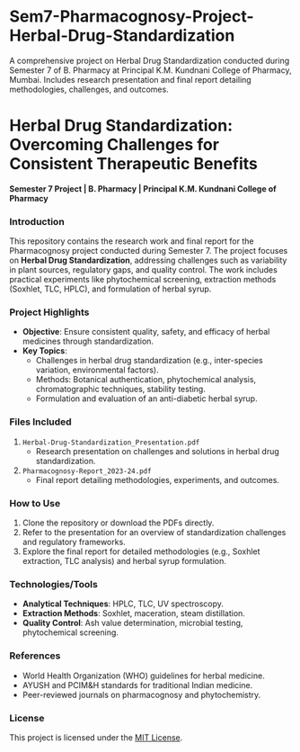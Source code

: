 # Sem7-Pharmacognosy-Project-Herbal-Drug-Standardization
A comprehensive project on Herbal Drug Standardization conducted during Semester 7 of B. Pharmacy at Principal K.M. Kundnani College of Pharmacy, Mumbai. Includes research presentation and final report detailing methodologies, challenges, and outcomes.
# Herbal Drug Standardization: Overcoming Challenges for Consistent Therapeutic Benefits  


**Semester 7 Project | B. Pharmacy | Principal K.M. Kundnani College of Pharmacy**  

### **Introduction**  
This repository contains the research work and final report for the Pharmacognosy project conducted during Semester 7. The project focuses on **Herbal Drug Standardization**, addressing challenges such as variability in plant sources, regulatory gaps, and quality control. The work includes practical experiments like phytochemical screening, extraction methods (Soxhlet, TLC, HPLC), and formulation of herbal syrup.

### **Project Highlights**  
- **Objective**: Ensure consistent quality, safety, and efficacy of herbal medicines through standardization.  
- **Key Topics**:  
  - Challenges in herbal drug standardization (e.g., inter-species variation, environmental factors).  
  - Methods: Botanical authentication, phytochemical analysis, chromatographic techniques, stability testing.  
  - Formulation and evaluation of an anti-diabetic herbal syrup.   

### **Files Included**  
1. `Herbal-Drug-Standardization_Presentation.pdf`  
   - Research presentation on challenges and solutions in herbal drug standardization.  
2. `Pharmacognosy-Report_2023-24.pdf`  
   - Final report detailing methodologies, experiments, and outcomes.  

### **How to Use**  
1. Clone the repository or download the PDFs directly.  
2. Refer to the presentation for an overview of standardization challenges and regulatory frameworks.  
3. Explore the final report for detailed methodologies (e.g., Soxhlet extraction, TLC analysis) and herbal syrup formulation.  

### **Technologies/Tools**  
- **Analytical Techniques**: HPLC, TLC, UV spectroscopy.  
- **Extraction Methods**: Soxhlet, maceration, steam distillation.  
- **Quality Control**: Ash value determination, microbial testing, phytochemical screening.  

### **References**  
- World Health Organization (WHO) guidelines for herbal medicine.  
- AYUSH and PCIM&H standards for traditional Indian medicine.  
- Peer-reviewed journals on pharmacognosy and phytochemistry.  

### **License**  
This project is licensed under the [MIT License](LICENSE).
